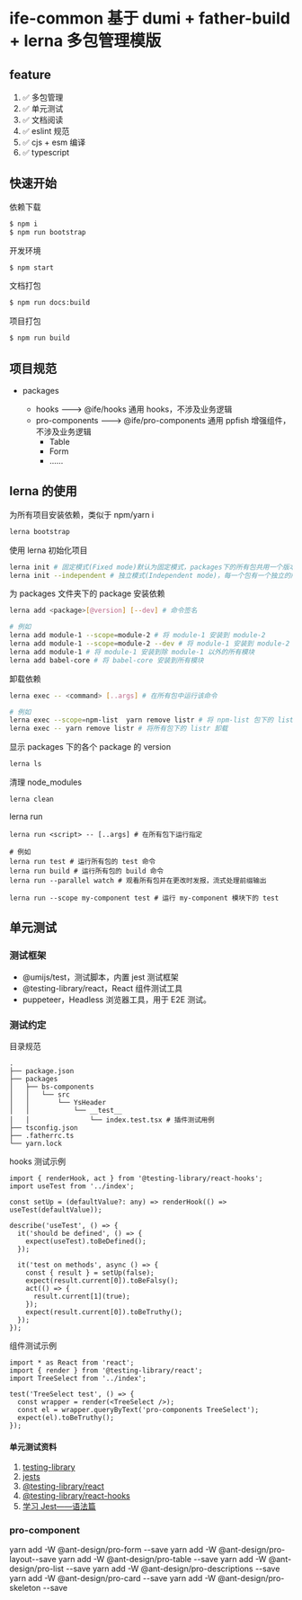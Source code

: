 # ife-common 基于 dumi + father-build + lerna 多包管理模版

## feature

1. ✅ 多包管理
2. ✅ 单元测试
3. ✅ 文档阅读
4. ✅ eslint 规范
5. ✅ cjs + esm 编译
6. ✅ typescript

## 快速开始

依赖下载

```bash
$ npm i
$ npm run bootstrap
```

开发环境

```bash
$ npm start
```

文档打包

```bash
$ npm run docs:build
```

项目打包

```bash
$ npm run build
```

## 项目规范

- packages

  - hooks ---> @ife/hooks 通用 hooks，不涉及业务逻辑
  - pro-components ---> @ife/pro-components 通用 ppfish 增强组件，不涉及业务逻辑
    - Table
    - Form
    - ......

## lerna 的使用

为所有项目安装依赖，类似于 npm/yarn i

```bash
lerna bootstrap
```

使用 lerna 初始化项目

```bash
lerna init # 固定模式(Fixed mode)默认为固定模式，packages下的所有包共用一个版本号(version)
lerna init --independent # 独立模式(Independent mode)，每一个包有一个独立的版本号
```

为 packages 文件夹下的 package 安装依赖

```bash
lerna add <package>[@version] [--dev] # 命令签名

# 例如
lerna add module-1 --scope=module-2 # 将 module-1 安装到 module-2
lerna add module-1 --scope=module-2 --dev # 将 module-1 安装到 module-2 的 devDependencies 下
lerna add module-1 # 将 module-1 安装到除 module-1 以外的所有模块
lerna add babel-core # 将 babel-core 安装到所有模块
```

卸载依赖

```bash
lerna exec -- <command> [..args] # 在所有包中运行该命令

# 例如
lerna exec --scope=npm-list  yarn remove listr # 将 npm-list 包下的 listr 卸载
lerna exec -- yarn remove listr # 将所有包下的 listr 卸载
```

显示 packages 下的各个 package 的 version

```bash
lerna ls
```

清理 node_modules

```bash
lerna clean
```

lerna run

```
lerna run <script> -- [..args] # 在所有包下运行指定

# 例如
lerna run test # 运行所有包的 test 命令
lerna run build # 运行所有包的 build 命令
lerna run --parallel watch # 观看所有包并在更改时发报，流式处理前缀输出

lerna run --scope my-component test # 运行 my-component 模块下的 test
```

## 单元测试

### 测试框架

- @umijs/test，测试脚本，内置 jest 测试框架
- @testing-library/react，React 组件测试工具
- puppeteer，Headless 浏览器工具，用于 E2E 测试。

### 测试约定

目录规范

```
.
├── package.json
├── packages
│   ├── bs-components
│   │   └── src
│   │       └── YsHeader
│   │           └── __test__
│   │               └── index.test.tsx # 插件测试用例
├── tsconfig.json
├── .fatherrc.ts
└── yarn.lock
```

hooks 测试示例

```tsx
import { renderHook, act } from '@testing-library/react-hooks';
import useTest from '../index';

const setUp = (defaultValue?: any) => renderHook(() => useTest(defaultValue));

describe('useTest', () => {
  it('should be defined', () => {
    expect(useTest).toBeDefined();
  });

  it('test on methods', async () => {
    const { result } = setUp(false);
    expect(result.current[0]).toBeFalsy();
    act(() => {
      result.current[1](true);
    });
    expect(result.current[0]).toBeTruthy();
  });
});
```

组件测试示例

```tsx
import * as React from 'react';
import { render } from '@testing-library/react';
import TreeSelect from '../index';

test('TreeSelect test', () => {
  const wrapper = render(<TreeSelect />);
  const el = wrapper.queryByText('pro-components TreeSelect');
  expect(el).toBeTruthy();
});
```

#### 单元测试资料

1. [testing-library](https://testing-library.com/docs/)
2. [jests](https://www.jestjs.cn/docs/getting-started)
3. [@testing-library/react](https://www.npmjs.com/package/@testing-library/react)
4. [@testing-library/react-hooks](https://www.npmjs.com/package/@testing-library/react-hooks)
5. [学习 Jest——语法篇](https://www.jianshu.com/p/e54218d67628)


### pro-component
yarn add -W @ant-design/pro-form --save
yarn add -W @ant-design/pro-layout--save
yarn add -W @ant-design/pro-table --save
yarn add -W @ant-design/pro-list --save
yarn add -W @ant-design/pro-descriptions --save
yarn add -W @ant-design/pro-card --save
yarn add -W @ant-design/pro-skeleton --save

